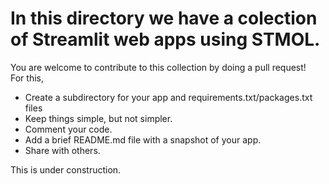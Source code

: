 # In this directory we have a colection of Streamlit web apps using STMOL. 
You are welcome to contribute to this collection by doing a pull request!\
For this,
* Create a subdirectory for your app and requirements.txt/packages.txt files
* Keep things simple, but not simpler.
* Comment your code.
* Add a brief README.md file with a snapshot of your app.
* Share with others.

This is under construction.

